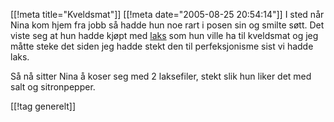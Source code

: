 [[!meta  title="Kveldsmat"]]
[[!meta  date="2005-08-25 20:54:14"]]
I sted når Nina kom hjem fra jobb så hadde hun noe rart i posen sin og smilte søtt. Det viste seg at hun hadde kjøpt med <a href="http://no.wikipedia.org/wiki/Laks">laks</a> som hun ville ha til kveldsmat og jeg måtte steke det siden jeg hadde stekt den til perfeksjonisme sist vi hadde laks.

Så nå sitter Nina å koser seg med 2 laksefiler, stekt slik hun liker det med salt og sitronpepper.

[[!tag  generelt]]